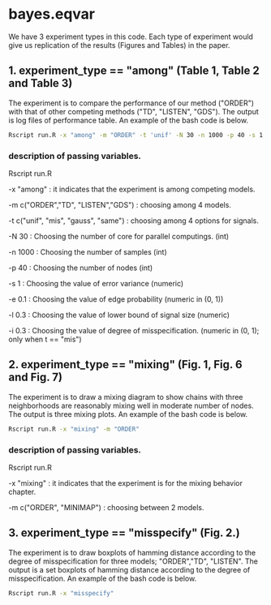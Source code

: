 # bayes.eqvar

We have 3 experiment types in this code. Each type of experiment would give us replication of the results (Figures and Tables) in the paper.

## 1. experiment_type == "among" (Table 1, Table 2 and Table 3)

The experiment is to compare the performance of our method ("ORDER") with that of other competing methods ("TD", "LISTEN", "GDS"). The output is log files of performance table. An example of the bash code is below.

```bash
Rscript run.R -x "among" -m "ORDER" -t 'unif' -N 30 -n 1000 -p 40 -s 1 -e 0.1 -l 0.5
```

### description of passing variables.

Rscript run.R

-x "among" : it indicates that the experiment is among competing models.

-m c("ORDER","TD", "LISTEN","GDS") : choosing among 4 models.

-t c("unif", "mis", "gauss", "same") : choosing among 4 options for signals.

-N 30  : Choosing the number of core for parallel computings. (int)

-n 1000  : Choosing the number of samples (int)

-p 40  : Choosing the number of nodes (int)

-s 1  : Choosing the value of error variance (numeric)

-e 0.1  : Choosing the value of edge probability (numeric in (0, 1))

-l 0.3  : Choosing the value of lower bound of signal size (numeric)

-i 0.3  : Choosing the value of degree of misspecification. (numeric in (0, 1); only when t == "mis")

## 2. experiment_type == "mixing" (Fig. 1, Fig. 6 and Fig. 7)

The experiment is to draw a mixing diagram to show chains with three neighborhoods are reasonably mixing well in moderate number of nodes. The output is three mixing plots. An example of the bash code is below.

```bash
Rscript run.R -x "mixing" -m "ORDER"
```

### description of passing variables.

Rscript run.R

-x "mixing" : it indicates that the experiment is for the mixing behavior chapter.

-m c("ORDER", "MINIMAP") : choosing between 2 models.

## 3. experiment_type == "misspecify" (Fig. 2.)

The experiment is to draw boxplots of hamming distance according to the degree of misspecification for three models; "ORDER","TD", "LISTEN". The output is a set boxplots of hamming distance according to the degree of misspecification. An example of the bash code is below.

```bash
Rscript run.R -x "misspecify"
```
